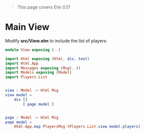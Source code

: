 > This page covers Elm 0.17

# Main View

Modify __src/View.elm__ to include the list of players:

```elm
module View exposing (..)

import Html exposing (Html, div, text)
import Html.App
import Messages exposing (Msg(..))
import Models exposing (Model)
import Players.List


view : Model -> Html Msg
view model =
    div []
        [ page model ]


page : Model -> Html Msg
page model =
    Html.App.map PlayersMsg (Players.List.view model.players)
```

